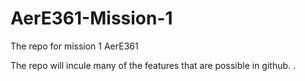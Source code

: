# AerE361-Mission-1
The repo for mission 1 AerE361


The repo will incule many of the features that are possible in github. .
